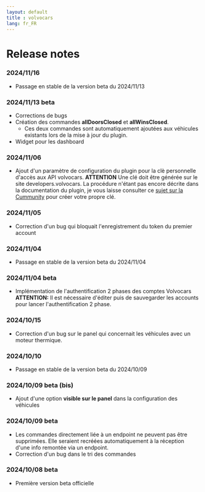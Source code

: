 ```yaml
---
layout: default
title : volvocars
lang: fr_FR
---
```


# Release notes

### **2024/11/16** 
+ Passage en stable de la version beta du 2024/11/13

### 2024/11/13 beta
+ Corrections de bugs
+ Création des commandes **allDoorsClosed** et **allWinsClosed**.
   + Ces deux commandes sont automatiquement ajoutées aux véhicules existants lors de la mise à jour du plugin.
+ Widget pour les dashboard

### **2024/11/06**
+ Ajout d'un paramètre de configuration du plugin pour la clè personnelle d'accès aux API volvocars.
  **ATTENTION** Une clé doit être générée sur le site developers.volvocars. La procédure n'étant pas encore décrite dans la documentation
  du plugin, je vous laisse consulter ce [sujet sur la Cummunity](https://community.jeedom.com/t/le-plugin-volvo-ne-fonctionnera-quune-partie-de-la-journee/133401/2?u=ktn)
  pour créer votre propre clé.

### **2024/11/05** 
* Correction d'un bug qui bloquait l'enregistrement du token du premier account

### **2024/11/04** 
+ Passage en stable de la version beta du 2024/11/04

### 2024/11/04 beta
+ Implémentation de l'authentification 2 phases des comptes Volvocars    
  **ATTENTION:**
  Il est nécessaire d'éditer puis de sauvegarder les accounts pour lancer l'authentification 2 phase.

### **2024/10/15**
+ Correction d'un bug sur le panel qui concernait les véhicules avec un moteur thermique.

### **2024/10/10**
+ Passage en stable de la version beta du 2024/10/09

### 2024/10/09 beta (bis)
+ Ajout d'une option **visible sur le panel** dans la configuration des véhicules

### 2024/10/09 beta
+ Les commandes directement liée à un endpoint ne peuvent pas être supprimées. Elle seraient recréées
  automatiquement à la réception d'une info remontée via un endpoint.
+ Correction d'un bug dans le tri des commandes

### 2024/10/08 beta
+ Première version beta officielle
